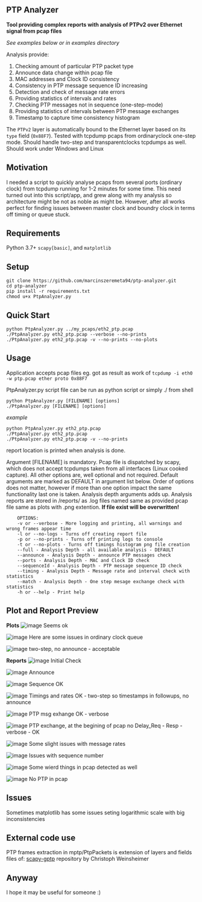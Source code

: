 ## PTP Analyzer  

**Tool providing complex reports with analysis of PTPv2 over Ethernet signal from pcap files**

_See examples below or in examples directory_

Analysis provide:
1. Checking amount of particular PTP packet type
2. Announce data change within pcap file
3. MAC addresses and Clock ID consistency
4. Consistency in PTP message sequence ID increasing
5. Detection and check of message rate errors
6. Providing statistics of intervals and rates
7. Checking PTP messages not in sequence (one-step-mode)
8. Providing statistics of intervals between PTP message exchanges
9. Timestamp to capture time consistency histogram 

The `PTPv2` layer is automatically bound to the Ethernet layer based on its `type` field (`0x88F7`).
Tested with tcpdump pcaps from ordinaryclock one-step mode.
Should handle two-step and transparentclocks tcpdumps as well.
Should work under Windows and Linux

## Motivation
I needed a script to quickly analyse pcaps from several ports (ordinary clock) from tcpdump running for 1-2 minutes for some time.
This need turned out into this script/app, and grew along with my analysis so architecture might be not as noble as might be. 
However, after all works perfect for finding issues between master clock and boundry clock in terms off timing or queue stuck.

## Requirements
Python 3.7+ `scapy[basic]`, and `matplotlib`

## Setup
```
git clone https://github.com/marcinszeremeta94/ptp-analyzer.git
cd ptp-analyzer
pip install -r requirements.txt
chmod u+x PtpAnalyzer.py
```

## Quick Start
```
python PtpAnalyzer.py ../my_pcaps/eth2_ptp.pcap
./PtpAnalyzer.py eth2_ptp.pcap --verbose --no-prints
./PtpAnalyzer.py eth2_ptp.pcap -v --no-prints --no-plots
```

## Usage
Application accepts pcap files eg. got as result as work of `tcpdump -i eth0 -w ptp.pcap ether proto 0x88F7`

PtpAnalyzer.py script file can be run as python script or simply ./ from shell
```
python PtpAnalyzer.py [FILENAME] [options]
./PtpAnalyzer.py [FILENAME] [options]
```
_example_
```
python PtpAnalyzer.py eth2_ptp.pcap
./PtpAnalyzer.py eth2_ptp.pcap
./PtpAnalyzer.py eth2_ptp.pcap -v --no-prints
```
 report location is printed when analysis is done.

Argument [FILENAME] is mandatory. Pcap file is dispatched by scapy,
which does not accept tcpdumps taken from all interfaces (Linux cooked capture).
All other options are, well optional and not required. Default arguments are marked
as DEFAULT in argument list below. Order of options does not matter, however
if more than one option impact the same functionality last one is taken.
Analysis depth arguments adds up.
Analysis reports are stored in <Ptp Analyser Path>/reports/ as .log files 
named same as provided pcap file same as plots with .png extention. 
**If file exist will be overwritten!**

        OPTIONS:
        -v or --verbose - More logging and printing, all warnings and wrong frames appear time
        -l or --no-logs - Turns off creating report file
        -p or --no-prints - Turns off printing logs to console
        -t or --no-plots - Turns off timings histogram png file creation
        --full - Analysis Depth - all available analysis - DEFAULT
        --announce - Analysis Depth - announce PTP messages check
        --ports - Analysis Depth - MAC and Clock ID check
        --sequenceId - Analysis Depth - PTP message sequence ID check
        --timing - Analysis Depth - Message rate and interval check with statistics
        --match - Analysis Depth - One step mesage exchange check with statistics
        -h or --help - Print help
 
## Plot and Report Preview
 
 **Plots**
![image](https://user-images.githubusercontent.com/69167289/166838130-5283f556-3f8c-4fc8-9aa6-31725d858f1d.png)
Seems ok
 
![image](https://user-images.githubusercontent.com/69167289/166838230-4450e1bd-7250-4fee-9ee5-b738b0fdfbd1.png)
Here are some issues in ordinary clock queue
 
![image](https://user-images.githubusercontent.com/69167289/166838320-123582b3-e812-49b6-bf5c-fccc6006605e.png)
two-step, no announce - acceptable
 
 **Reports**
![image](https://user-images.githubusercontent.com/69167289/166838495-7188c6c5-78c5-4898-820c-7ea5f1a43e96.png)
Initial Check
 
![image](https://user-images.githubusercontent.com/69167289/166838577-beaf4e92-16fd-4624-8615-2228ed933ca1.png)
Announce
 
![image](https://user-images.githubusercontent.com/69167289/166838628-ccbba11c-8efa-424e-a4ca-c5fc99eb2418.png)
Sequence OK
 
![image](https://user-images.githubusercontent.com/69167289/166838712-afe32f3f-1515-4ff7-b489-608d14259e8b.png)
Timings and rates OK - two-step so timestamps in followups, no announce
 
![image](https://user-images.githubusercontent.com/69167289/166838861-7cdc1e5b-b07c-4532-8185-f0c63da539ce.png)
PTP msg exhange OK - verbose
 
![image](https://user-images.githubusercontent.com/69167289/166838947-f9e79e46-9871-41df-b97b-d842926ffe68.png)
PTP exchange, at the begining of pcap no Delay_Req - Resp - verbose - OK
 
![image](https://user-images.githubusercontent.com/69167289/166839119-21a3a9f0-f550-4d22-b223-426adb0306fc.png)
Some slight issues with message rates
 
![image](https://user-images.githubusercontent.com/69167289/166839332-edd6e36f-79e7-4a58-a871-93a16e924dad.png)
Issues with sequence number

![image](https://user-images.githubusercontent.com/69167289/166839249-6288d99f-6436-4edf-8210-6d32516d405c.png)
Some wierd things in pcap detected as well
 
![image](https://user-images.githubusercontent.com/69167289/166839354-7b918e86-f2e9-422a-905c-1fdbcdbacfe7.png)
No PTP in pcap
 
## Issues
Sometimes matplotlib has some issues seting logarithmic scale with big inconsistencies
 
## External code use
PTP frames extraction in mptp/PtpPackets is extension of layers and fields files of:
[scapy-gptp](https://github.com/weinshec/scapy-gptp) repository
by Christoph Weinsheimer 

 ## Anyway
 I hope it may be useful for someone :)

